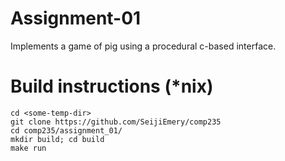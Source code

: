 
# Assignment-01

Implements a game of pig using a procedural c-based interface.

# Build instructions (\*nix)
    cd <some-temp-dir>
    git clone https://github.com/SeijiEmery/comp235
    cd comp235/assignment_01/
    mkdir build; cd build
    make run
